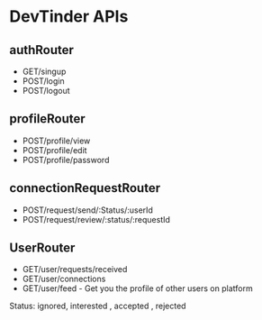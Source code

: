 # DevTinder APIs

## authRouter
- GET/singup
- POST/login
- POST/logout

## profileRouter
- POST/profile/view
- POST/profile/edit
- POST/profile/password



## connectionRequestRouter

- POST/request/send/:Status/:userId
- POST/request/review/:status/:requestId


## UserRouter
- GET/user/requests/received
- GET/user/connections
- GET/user/feed - Get you the profile of other users on platform

Status: ignored, interested , accepted , rejected